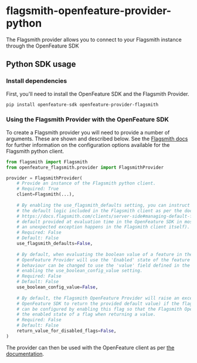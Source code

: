 # flagsmith-openfeature-provider-python

The Flagsmith provider allows you to connect to your Flagsmith instance through the OpenFeature SDK

## Python SDK usage

### Install dependencies

First, you'll need to install the OpenFeature SDK and the Flagsmith Provider.  

```bash
pip install openfeature-sdk openfeature-provider-flagsmith
```

### Using the Flagsmith Provider with the OpenFeature SDK

To create a Flagsmith provider you will need to provide a number of arguments. These are shown and described 
below. See the [Flagsmith docs](https://docs.flagsmith.com/clients/server-side) for further information on the 
configuration options available for the Flagsmith python client.

```python
from flagsmith import Flagsmith
from openfeature_flagsmith.provider import FlagsmithProvider

provider = FlagsmithProvider(
    # Provide an instance of the Flagsmith python client.
    # Required: True
    client=Flagsmith(...),
    
    # By enabling the use_flagsmith_defaults setting, you can instruct the OpenFeature SDK to use
    # the default logic included in the Flagsmith client as per the docs here: 
    # https://docs.flagsmith.com/clients/server-side#managing-default-flags. This will override the 
    # default provided at evaluation time in the OpenFeature SDK in most cases (excluding those where 
    # an unexpected exception happens in the Flagsmith client itself).
    # Required: False
    # Default: False
    use_flagsmith_defaults=False,
    
    # By default, when evaluating the boolean value of a feature in the OpenFeature SDK, the Flagsmith 
    # OpenFeature Provider will use the 'Enabled' state of the feature as defined in Flagsmith. This 
    # behaviour can be changed to use the 'value' field defined in the Flagsmith feature instead by 
    # enabling the use_boolean_config_value setting.
    # Required: False
    # Default: False
    use_boolean_config_value=False,
    
    # By default, the Flagsmith OpenFeature Provider will raise an exception (triggering the 
    # OpenFeature SDK to return the provided default value) if the flag is disabled. This behaviour
    # can be configured by enabling this flag so that the Flagsmith OpenFeature provider ignores
    # the enabled state of a flag when returning a value.
    # Required: False
    # Default: False
    return_value_for_disabled_flags=False,
)
```

The provider can then be used with the OpenFeature client as per 
[the documentation](https://openfeature.dev/docs/reference/concepts/evaluation-api#setting-a-provider).

